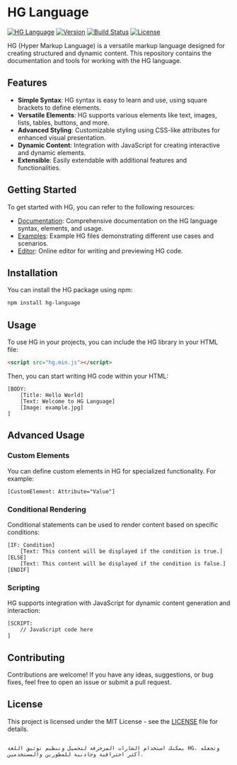  
# HG Language

[![HG Language](https://img.shields.io/badge/Language-HG-brightgreen)](https://github.com/yourusername/your-repository)
[![Version](https://img.shields.io/badge/Version-1.0-blue)](https://github.com/yourusername/your-repository/releases)
[![Build Status](https://img.shields.io/travis/yourusername/your-repository/master.svg?style=flat-square)](https://travis-ci.org/yourusername/your-repository)
[![License](https://img.shields.io/badge/License-MIT-yellow.svg)](https://opensource.org/licenses/MIT)

HG (Hyper Markup Language) is a versatile markup language designed for creating structured and dynamic content. This repository contains the documentation and tools for working with the HG language.

## Features

- **Simple Syntax**: HG syntax is easy to learn and use, using square brackets to define elements.
- **Versatile Elements**: HG supports various elements like text, images, lists, tables, buttons, and more.
- **Advanced Styling**: Customizable styling using CSS-like attributes for enhanced visual presentation.
- **Dynamic Content**: Integration with JavaScript for creating interactive and dynamic elements.
- **Extensible**: Easily extendable with additional features and functionalities.

## Getting Started

To get started with HG, you can refer to the following resources:

- [Documentation](documentation.md): Comprehensive documentation on the HG language syntax, elements, and usage.
- [Examples](examples/): Example HG files demonstrating different use cases and scenarios.
- [Editor](https://hg-editor.com): Online editor for writing and previewing HG code.

## Installation

You can install the HG package using npm:

```bash
npm install hg-language
```

## Usage

To use HG in your projects, you can include the HG library in your HTML file:

```html
<script src="hg.min.js"></script>
```

Then, you can start writing HG code within your HTML:

```hg
[BODY:
    [Title: Hello World]
    [Text: Welcome to HG Language]
    [Image: example.jpg]
]
```

## Advanced Usage

### Custom Elements

You can define custom elements in HG for specialized functionality. For example:

```hg
[CustomElement: Attribute="Value"]
```

### Conditional Rendering

Conditional statements can be used to render content based on specific conditions:

```hg
[IF: Condition]
    [Text: This content will be displayed if the condition is true.]
[ELSE]
    [Text: This content will be displayed if the condition is false.]
[ENDIF]
```

### Scripting

HG supports integration with JavaScript for dynamic content generation and interaction:

```hg
[SCRIPT:
    // JavaScript code here
]
```

## Contributing

Contributions are welcome! If you have any ideas, suggestions, or bug fixes, feel free to open an issue or submit a pull request.

## License

This project is licensed under the MIT License - see the [LICENSE](LICENSE) file for details.
```

يمكنك استخدام الشارات المزخرفة لتجميل وتنظيم توثيق اللغة HG، وتجعله أكثر احترافية وجاذبية للمطورين والمستخدمين.
